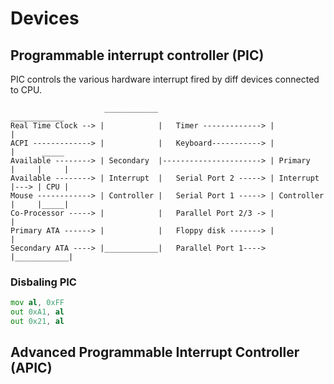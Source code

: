 # Devices


## Programmable interrupt controller  (PIC)

PIC controls the various hardware interrupt fired 
by diff devices connected to CPU.

```
                     ____________                          ____________
Real Time Clock --> |            |   Timer -------------> |            |
ACPI -------------> |            |   Keyboard-----------> |            |      _____
Available --------> | Secondary  |----------------------> | Primary    |     |     |
Available --------> | Interrupt  |   Serial Port 2 -----> | Interrupt  |---> | CPU |
Mouse ------------> | Controller |   Serial Port 1 -----> | Controller |     |_____|
Co-Processor -----> |            |   Parallel Port 2/3 -> |            |
Primary ATA ------> |            |   Floppy disk -------> |            |
Secondary ATA ----> |____________|   Parallel Port 1----> |____________|
```

### Disbaling PIC 

```asm
mov al, 0xFF                 
out 0xA1, al
out 0x21, al
```


## Advanced Programmable Interrupt Controller (APIC)